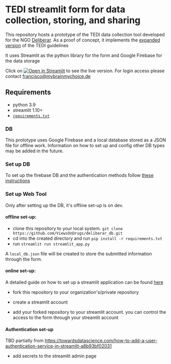 # TEDI streamlit form for data collection, storing, and sharing

This repository hosts a prototype of the TEDI data collection tool developed for the NGO [Deliberar](https://deliberar.org/).
As a proof of concept, it implements the [expanded version](https://github.com/harmreduction/tedi_guidelines/blob/main/README.md) of the TEDI guidelines

It uses Streamlit as the python library for the form and Google Firebase for the data storage

Click on [![Open in Streamlit](https://static.streamlit.io/badges/streamlit_badge_black_white.svg)](https://viewsondrugs-deliberar-db-streamlit-app-q1n3n4.streamlitapp.com/) to see the live version. For login access please contact francisco@mybrainmychoice.de

## Requirements

- python 3.9
- streamlit 1.10+
- [`requirements.txt`](https://github.com/ViewsOnDrugs/deliberar_db/blob/main/requirements.txt)

### DB 
This prototype uses Google Firebase and a local database stored as a JSON file for offline work.
Information on how to set up and config other DB types may be added in the future.


### Set up DB

To set up the firebase DB and the authentication methods follow [these instructions](https://blog.streamlit.io/streamlit-firestore/#part-2-setting-up-firestore)

### Set up Web Tool

Only after setting up the DB, it's offline set-up is on dev.

#### offline set-up:

  - clone this repository to your local system. `git clone https://github.com/ViewsOnDrugs/deliberar_db.git`
  - cd into the created directory and run `pip install -r requirements.txt`
  - run `streamlit run streamlit_app.py`
  
  A `local_db.json` file will be created to store the submitted information through the form.
  

#### online set-up: 

A detailed guide on how to set up a streamlit application can be found [here](https://docs.streamlit.io/streamlit-cloud/get-started/deploy-an-app)

- fork this repository to your organization's/private repository

- create a streamlit account

- add your forked repository to your streamlit account. you can control the access to the form through your streamlit account

#### Authentication set-up

  TBD partially from https://towardsdatascience.com/how-to-add-a-user-authentication-service-in-streamlit-a8b93bf02031
  - add secrets to the streamlit admin page


